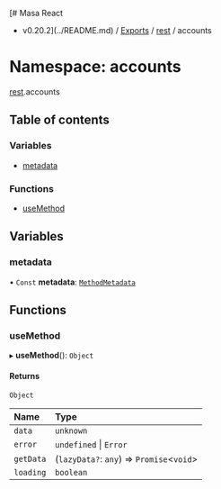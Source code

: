 [# Masa React
 - v0.20.2](../README.md) / [Exports](../modules.md) / [rest](rest.md) / accounts

# Namespace: accounts

[rest](rest.md).accounts

## Table of contents

### Variables

- [metadata](rest.accounts.md#metadata)

### Functions

- [useMethod](rest.accounts.md#usemethod)

## Variables

### metadata

• `Const` **metadata**: [`MethodMetadata`](../interfaces/rest.MethodMetadata.md)

## Functions

### useMethod

▸ **useMethod**(): `Object`

#### Returns

`Object`

| Name | Type |
| :------ | :------ |
| `data` | `unknown` |
| `error` | `undefined` \| `Error` |
| `getData` | (`lazyData?`: `any`) => `Promise`<`void`\> |
| `loading` | `boolean` |
